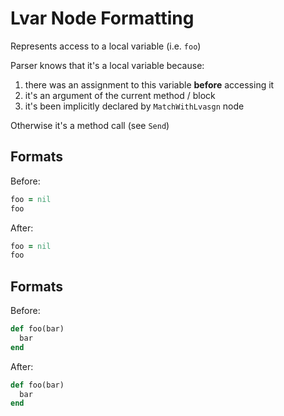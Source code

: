 <!-- BEGIN_AUTOGENERATED -->
# Lvar Node Formatting

Represents access to a local variable (i.e. `foo`)

Parser knows that it's a local variable because:
1. there was an assignment to this variable **before** accessing it
2. it's an argument of the current method / block
3. it's been implicitly declared by `MatchWithLvasgn` node

Otherwise it's a method call (see `Send`)
<!-- END_AUTOGENERATED -->

## Formats

Before:

```ruby
foo = nil
foo
```

After:

```ruby
foo = nil
foo
```

## Formats

Before:

```ruby
def foo(bar)
  bar
end
```

After:

```ruby
def foo(bar)
  bar
end
```

